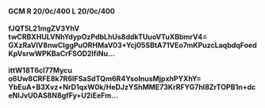 #### GCM R 20/0c/400 L 20/0c/400
**fJQT5L21mgZV3YhV**<br/>**twCRBXHULVNhYdypOzPdbLhUs8ddkTUuoVTuXBbmrV4=**<br/>**GXzRaVIV8nwCIggPuORHMaV03+Ycj05SBtA71VEo7mKPuzcLaqbdqFoedKpVsrwWPKBaCrFSOD2IfiNu...**<br/><br/>
**ittW18T6cI77Mycu**<br/>**o6Uw8CRFE8k7R6lFSaSdTQm6R4YsolnusMjpxhPYXhY=**<br/>**YbEuA+B3Xvz+NrD1qxW0k/HeDJzYShMME73KrRFYG7hl8ZrTOPB1n+dceNIJvU0AS8N8gfFy+U2iEeFm...**